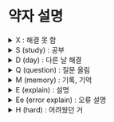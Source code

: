 # 약자 설명
  
<details>
    <summary>X : 해결 못 함</summary>
    
</details>
    
<details>
    <summary>S (study) : 공부</summary>

* 10868 : 최솟값 / 세그먼트 트리 <br>
* 10999 구간 합 구하기 2 / lazy_update <br>
* 14428 수열과 쿼리16 / 인덱스 값 저장 <br>
    
</details>
    
<details>
    <summary>D (day) : 다른 날 해결</summary>
 
</details>
    
<details>
    <summary>Q (question) : 질문 올림</summary>
    
</details>
    
<details>
    <summary>M (memory) : 기록, 기억</summary>
  
</details>
    
<details>
    <summary>E (explain) : 설명</summary>

</details>
    
<details>
    <summary>Ee (error explain) : 오류 설명</summary>

</details>
    
<details>
    <summary>H (hard) : 어려웠던 거</summary>
    
* 10868 : 최솟값 / 세그먼트 트리 <br>
* 10999 구간 합 구하기 2 <br>
  
</details>

